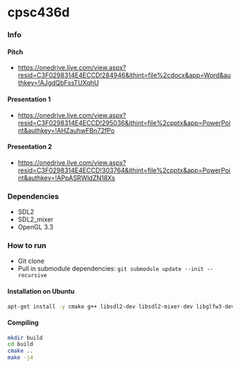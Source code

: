 # cpsc436d

### Info

#### Pitch
- https://onedrive.live.com/view.aspx?resid=C3F0298314E4ECCD!284946&ithint=file%2cdocx&app=Word&authkey=!AJgdQbFssTUXqhU

#### Presentation 1
- https://onedrive.live.com/view.aspx?resid=C3F0298314E4ECCD!295036&ithint=file%2cpptx&app=PowerPoint&authkey=!AHZauhwFBn72fPo

#### Presentation 2
- https://onedrive.live.com/view.aspx?resid=C3F0298314E4ECCD!303764&ithint=file%2cpptx&app=PowerPoint&authkey=!APpASRWldZN18Xs

### Dependencies
- SDL2
- SDL2_mixer
- OpenGL 3.3

### How to run
- Git clone
- Pull in submodule dependencies: `git submodule update --init --recursive`

#### Installation on Ubuntu
```bash
apt-get install -y cmake g++ libsdl2-dev libsdl2-mixer-dev libglfw3-dev
```

#### Compiling
```bash
mkdir build
cd build 
cmake ..
make -j4
```